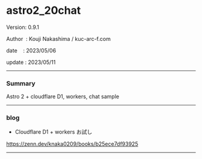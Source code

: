 ﻿# astro2_20chat

 Version: 0.9.1

 Author  : Kouji Nakashima / kuc-arc-f.com

 date    : 2023/05/06

 update  : 2023/05/11 

***
### Summary

Astro 2 + cloudflare D1, workers, chat sample

***
### blog 

* Cloudflare D1 + workers お試し

https://zenn.dev/knaka0209/books/b25ece7df93925

***

